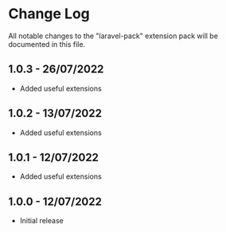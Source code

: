 # Change Log

All notable changes to the "laravel-pack" extension pack will be documented in this file.

## 1.0.3 - 26/07/2022

- Added useful extensions

## 1.0.2 - 13/07/2022

- Added useful extensions

## 1.0.1 - 12/07/2022

- Added useful extensions

## 1.0.0 - 12/07/2022

- Initial release
